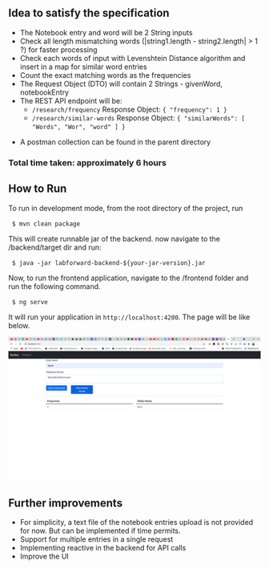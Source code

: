 ## Idea to satisfy the specification
 
- The Notebook entry and word will be 2 String inputs
- Check all length mismatching words (|string1.length - string2.length| > 1 ?) for faster processing
- Check each words of input with Levenshtein Distance algorithm and insert in a map for similar word entries
- Count the exact matching words as the frequencies
- The Request Object (DTO) will contain 2 Strings - givenWord, notebookEntry
- The REST API endpoint will be:
  - `/research/frequency` Response Object: `{
    "frequency": 1
    }`
  - `/research/similar-words` Response Object: `{
    "similarWords": [
    "Words",
    "Wor",
    "word"
    ]
    }`

* A postman collection can be found in the parent directory

### Total time taken: approximately 6 hours

## How to Run

To run in development mode, from the root directory of the project, run
```
 $ mvn clean package
```

This will create runnable jar of the backend. now navigate to the /backend/target dir and run:

```
 $ java -jar labforward-backend-${your-jar-version}.jar
```

Now, to run the frontend application, navigate to the /frontend folder and run the following command.

```
 $ ng serve
```

It will run your application in `http://localhost:4200`. The page will be like below.

![](./images/after-run-landing-page.png)

## Further improvements

- For simplicity, a text file of the notebook entries upload is not provided for now. But can be implemented if time permits.
- Support for multiple entries in a single request
- Implementing reactive in the backend for API calls
- Improve the UI
